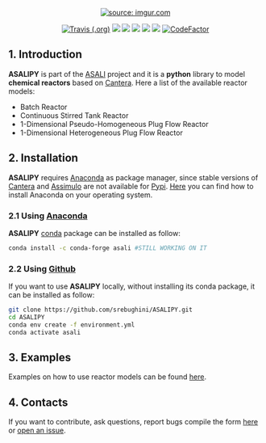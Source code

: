 <p align="center">
  <a href="https://imgur.com/T5W1buF"><img src="https://i.imgur.com/T5W1buFm.png" title="source: imgur.com" /></a>
</p>
<p align="center">
  <a href="https://travis-ci.org/srebughini/ASALIPY"><img alt="Travis (.org)" src="https://img.shields.io/travis/srebughini/ASALIPY?style=flat-square"></a>
  <a href="https://anaconda.org/asalicode/asali"><img src="https://anaconda.org/asalicode/asali/badges/platforms.svg" /></a>
  <a href="https://anaconda.org/asalicode/asali"><img src="https://anaconda.org/asalicode/asali/badges/downloads.svg" /></a>
  <a href="https://anaconda.org/asalicode/asali"><img src="https://anaconda.org/asalicode/asali/badges/license.svg" /></a>
  <a href="https://anaconda.org/asalicode/asali"><img src="https://anaconda.org/asalicode/asali/badges/latest_release_date.svg" /></a>
  <a href="https://conda.anaconda.org/asalicode"><img src="https://anaconda.org/asalicode/asali/badges/installer/conda.svg" /></a>
  <a href="https://www.codefactor.io/repository/github/srebughini/asalipy"><img src="https://www.codefactor.io/repository/github/signalr/signalr/badge?style=flat-square" alt="CodeFactor" /></a>
</p>

## 1. Introduction
**ASALIPY** is part of the [ASALI](https://github.com/srebughini/ASALI) project and it is a **python** library to model **chemical reactors** based on [Cantera](https://cantera.org/). Here a list of the available reactor models:
* Batch Reactor
* Continuous Stirred Tank Reactor
* 1-Dimensional Pseudo-Homogeneous Plug Flow Reactor
* 1-Dimensional Heterogeneous Plug Flow Reactor

## 2. Installation
**ASALIPY** requires [Anaconda](https://www.anaconda.com/) as package manager, since stable versions of [Cantera](https://cantera.org/) and [Assimulo](https://jmodelica.org/assimulo/) 
are not available for [Pypi](https://pypi.org/). [Here](https://www.anaconda.com/products/individual) you can find how to install Anaconda on your operating system.  
### 2.1 Using [Anaconda](https://www.anaconda.com/)
**ASALIPY** [conda](https://www.anaconda.com/) package can be installed as follow:  
```bash
conda install -c conda-forge asali #STILL WORKING ON IT
```  
### 2.2 Using [Github](https://github.com/srebughini/ASALIPY.git)
If you want to use **ASALIPY** locally, without installing its conda package, it can be installed as follow:  
```bash
git clone https://github.com/srebughini/ASALIPY.git
cd ASALIPY
conda env create -f environment.yml
conda activate asali
```  

## 3. Examples
Examples on how to use reactor models can be found [here](https://github.com/srebughini/ASALIPY/tree/main/examples).

## 4. Contacts
If you want to contribute, ask questions, report bugs compile the form [here](https://srebughini.github.io/ASALI/pages/contacts/) or [open an issue](https://github.com/srebughini/ASALIPY/issues).
